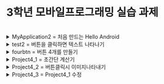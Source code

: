 <h1>3학년 모바일프로그래밍 실습 과제</h1> <br>

<details>
  <summary>MyApplication2 = 처음 만드는 Hello Android</summary>
  <p>
   CheckBox,TextView,별 테스트해봄
  </P>
</details>

<details>
  <summary>test2 = 버튼을 클릭하면 텍스트 나타나기</summary>
  <P>
    버튼 클릭시 토스트 메시지 출력
  </P>
</details>

<details>
  <summary>fourbtn = 버튼 4개를 만들기</summary>
  <p>
    test2에서 수정한버전 <br>
    버튼 4개 생성<br>
    버튼에 네이버로 이동, 119 전화, 갤러리 열기, 프로그램 끝내기 기능추가
  </p>
</details>

<details>
  <summary> Project4_1 = 초간단 계산기 </summary>
 <p>DataText 2개, Button 4개, TextView 1개를 이용하여 만든 초간단 계산기.</p>
</details>

<details>
  <summary> Project4_2 = 버튼클릭시 이미지나타내기 </summary>
 <p>
 extView, CheckBox, TextView, RadioGroup, RadioButton 3개, Button, ImageView 사용<br>
 CheckBox클릭시 TextView, RadioGroup, RadioButton, Button, ImageView 나타남<br>
 원하는 RadioButton 클릭하고 버튼을 누르면 이미지 출력
 </p>
</details>

<details>
  <summary> Project4_3 =  Project4_1 수정 </summary>
 <p>
 1.터치가 아닌 클릭으로 변경<br>
 2.나머지값을 구하는 버튼 추가.<br>
 3.값을 입력하지 않고 버튼을 클릭시 오류메시지 출력<br>
 4.실수값 계산.<br>
 5.0으로 나누면 오류메시지 출력
 </p>
</details>
